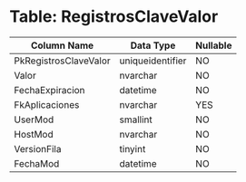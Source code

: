 # Table: RegistrosClaveValor

| Column Name | Data Type | Nullable |
|-------------|-----------|----------|
| PkRegistrosClaveValor | uniqueidentifier | NO |
| Valor | nvarchar | NO |
| FechaExpiracion | datetime | NO |
| FkAplicaciones | nvarchar | YES |
| UserMod | smallint | NO |
| HostMod | nvarchar | NO |
| VersionFila | tinyint | NO |
| FechaMod | datetime | NO |
